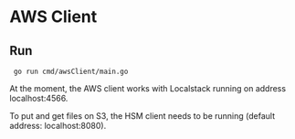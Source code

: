 # AWS Client

## Run

``` go run cmd/awsClient/main.go```

At the moment, the AWS client works with Localstack running on address localhost:4566.

To put and get files on S3, the HSM client needs to be running (default address: localhost:8080).